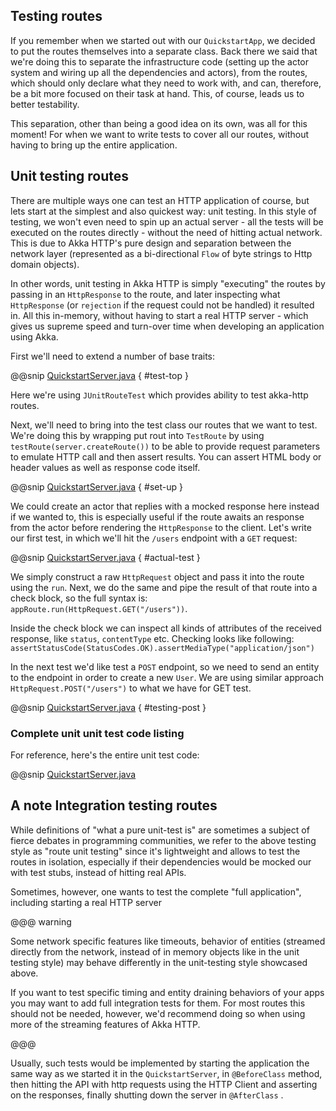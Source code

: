 Testing routes
--------------

If you remember when we started out with our `QuickstartApp`, we decided to put the routes themselves into a separate class. Back there we said that we're doing this to separate the infrastructure code (setting up the actor system and wiring up all the dependencies and actors), from the routes, which should only declare what they need to work with, and can, therefore, be a bit more focused on their task at hand. This, of course, leads us to better testability.

This separation, other than being a good idea on its own, was all for this moment! For when we want to write tests to cover all our routes, without having to bring up the entire application. 

## Unit testing routes

There are multiple ways one can test an HTTP application of course, but lets start at the simplest and also quickest way: unit testing. In this style of testing, we won't even need to spin up an actual server - all the tests will be executed on the routes directly - without the need of hitting actual network. This is due to Akka HTTP's pure design and separation between the network layer (represented as a bi-directional `Flow` of byte strings to Http domain objects).

In other words, unit testing in Akka HTTP is simply "executing" the routes by passing in an `HttpResponse` to the route, and later inspecting what `HttpResponse` (or `rejection` if the request could not be handled) it resulted in. All this in-memory, without having to start a real HTTP server - which gives us supreme speed and turn-over time when developing an application using Akka.

First we'll need to extend a number of base traits:

@@snip [QuickstartServer.java]($g8srctest$/java/$package$/UserRoutesTest.java) { #test-top }

Here we're using `JUnitRouteTest` which provides ability to test akka-http routes. 

Next, we'll need to bring into the test class our routes that we want to test. We're doing this by wrapping put rout 
into `TestRoute` by using `testRoute(server.createRoute())` to be able to provide request parameters to emulate HTTP call 
and then assert results. You can assert HTML body or header values as well as response code itself.

@@snip [QuickstartServer.java]($g8srctest$/java/$package$/UserRoutesTest.java) { #set-up }

We could create an actor that replies with a mocked response here instead if we wanted to, this is especially useful if
the route awaits an response from the actor before rendering the `HttpResponse` to the client. 
Let's write our first test, in which we'll hit the `/users` endpoint with a `GET` request:

@@snip [QuickstartServer.java]($g8srctest$/java/$package$/UserRoutesTest.java) { #actual-test }

We simply construct a raw `HttpRequest` object and pass it into the route using the `run`.
Next, we do the same and pipe the result of that route into a check block, so the full syntax is:
`appRoute.run(HttpRequest.GET("/users"))`.

Inside the check block we can inspect all kinds of attributes of the received response, like `status`, `contentType` etc.
Checking looks like following: `assertStatusCode(StatusCodes.OK).assertMediaType("application/json")`

In the next test we'd like test a `POST` endpoint, so we need to send an entity to the endpoint in order to create a new
`User`. We are using similar approach `HttpRequest.POST("/users")` to what we have for GET test.

@@snip [QuickstartServer.java]($g8srctest$/java/$package$/UserRoutesTest.java) { #testing-post }

### Complete unit unit test code listing

For reference, here's the entire unit test code:

@@snip [QuickstartServer.java]($g8srctest$/java/$package$/UserRoutesTest.java)


## A note Integration testing routes

While definitions of "what a pure unit-test is" are sometimes a subject of fierce debates in programming communities,
we refer to the above testing style as "route unit testing" since it's lightweight and allows to test the routes in
isolation, especially if their dependencies would be mocked our with test stubs, instead of hitting real APIs.

Sometimes, however, one wants to test the complete "full application", including starting a real HTTP server

@@@ warning
  
  Some network specific features like timeouts, behavior of entities (streamed directly from the network, instead of
  in memory objects like in the unit testing style) may behave differently in the unit-testing style showcased above.
  
  If you want to test specific timing and entity draining behaviors of your apps you may want to add full integration
  tests for them. For most routes this should not be needed, however, we'd recommend doing so when using more of
  the streaming features of Akka HTTP.
  
@@@

Usually, such tests would be implemented by starting the application the same way as we started it in the `QuickstartServer`,
in `@BeforeClass` method, then hitting the API with http requests using the HTTP Client and asserting on the responses,
finally shutting down the server in `@AfterClass` .

